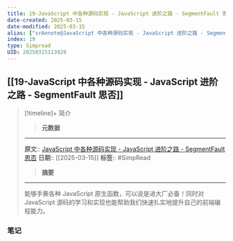 ```yaml
---
title: 19-JavaScript 中各种源码实现 - JavaScript 进阶之路 - SegmentFault 思否@annote
date-created: 2025-03-15
date-modified: 2025-03-15
alias: ["srAnnote@JavaScript 中各种源码实现 - JavaScript 进阶之路 - SegmentFault 思否"]
index: 19
type: Simpread
UID: 20250315113929
---
```


## [[19-JavaScript 中各种源码实现 - JavaScript 进阶之路 - SegmentFault 思否]]

> [!timeline]+ 简介
>
> > **元数据**
>
> ---
> **原文**:: [JavaScript 中各种源码实现 - JavaScript 进阶之路 - SegmentFault 思否](https://segmentfault.com/a/1190000021758529)
> **日期**:: [[2025-03-15]]
> **标签**:: #SimpRead
>
> > **摘要**
>
> ---
> 能够手撕各种 JavaScript 原生函数，可以说是进大厂必备！同时对 JavaScript 源码的学习和实现也能帮助我们快速扎实地提升自己的前端编程能力。

### 笔记

